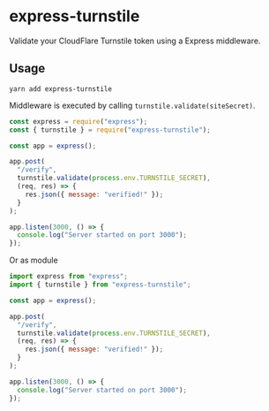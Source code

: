 # express-turnstile

Validate your CloudFlare Turnstile token using a Express middleware.

## Usage

```
yarn add express-turnstile
```

Middleware is executed by calling `turnstile.validate(siteSecret)`.

```js
const express = require("express");
const { turnstile } = require("express-turnstile");

const app = express();

app.post(
  "/verify",
  turnstile.validate(process.env.TURNSTILE_SECRET),
  (req, res) => {
    res.json({ message: "verified!" });
  }
);

app.listen(3000, () => {
  console.log("Server started on port 3000");
});
```

Or as module

```js
import express from "express";
import { turnstile } from "express-turnstile";

const app = express();

app.post(
  "/verify",
  turnstile.validate(process.env.TURNSTILE_SECRET),
  (req, res) => {
    res.json({ message: "verified!" });
  }
);

app.listen(3000, () => {
  console.log("Server started on port 3000");
});
```
